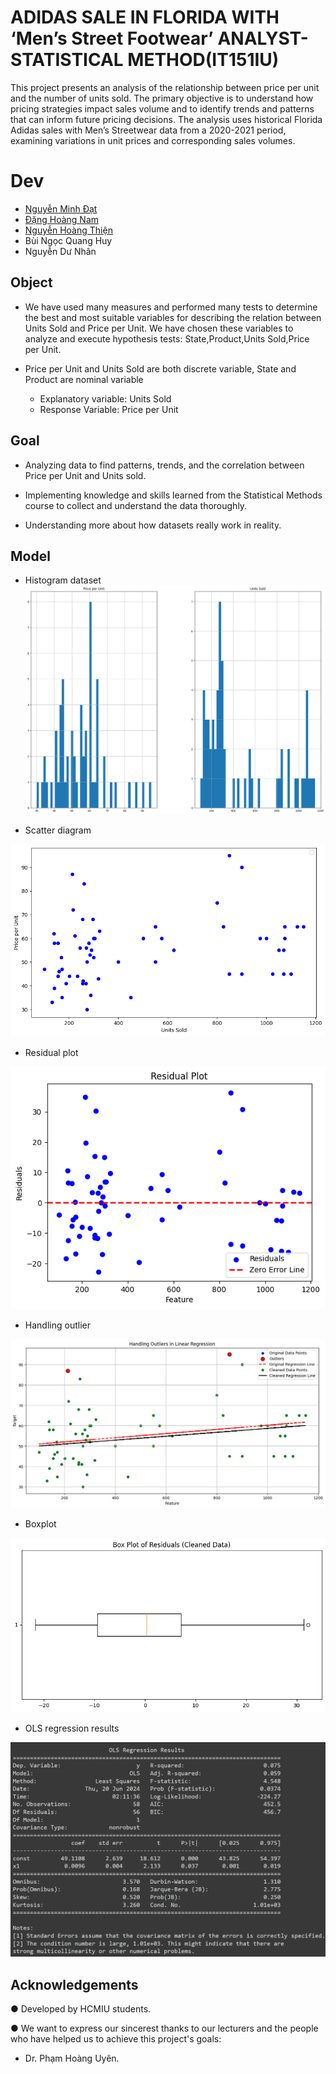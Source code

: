 # ADIDAS SALE IN FLORIDA WITH ‘Men’s Street Footwear’ ANALYST-STATISTICAL METHOD(IT151IU)

This project presents an analysis of the relationship between price per unit and the number of units sold. The primary objective is to understand how pricing strategies impact sales volume and to identify trends and patterns that can inform future pricing decisions. The analysis uses historical Florida Adidas sales with Men’s Streetwear data from a 2020-2021 period, examining variations in unit prices and corresponding sales volumes.


# Dev
  + [Nguyễn Minh Đạt](https://github.com/29Schiller) 
  + [Đặng Hoàng Nam](https://github.com/Hoangnam25012004)
  + [Nguyễn Hoàng Thiện](https://github.com/THien2304)
  + Bùi Ngọc Quang Huy
  + Nguyễn Dư Nhân

## Object 
- We have used many measures and performed many tests to determine the best and most suitable variables for describing the relation between Units Sold and Price per Unit. We have chosen these variables to analyze and execute hypothesis tests: State,Product,Units Sold,Price per Unit.

- Price per Unit and Units Sold are both discrete variable, State and Product are nominal variable
  
  - Explanatory variable: Units Sold
  - Response Variable: Price per Unit

## Goal 
- Analyzing data to find patterns, trends, and the correlation between Price per Unit and Units sold.
  
- Implementing knowledge and skills learned from the Statistical Methods course to collect and understand the data thoroughly.
  
- Understanding more about how datasets really work in reality.

## Model 
* Histogram dataset
![Example Image](https://github.com/Hoangnam25012004/ADIDAS-SALE-IN-FLORIDA-WITH-Men-s-Street-Footwear-ANALYST-STATISTICAL-METHOD/blob/main/PROJECT/MODEL/Histogram%20in%20dataset.png)

* Scatter diagram

![Example Image](https://github.com/Hoangnam25012004/ADIDAS-SALE-IN-FLORIDA-WITH-Men-s-Street-Footwear-ANALYST-STATISTICAL-METHOD/blob/main/PROJECT/MODEL/Scatter%20diagram.png)

* Residual plot

![Example Image](https://github.com/Hoangnam25012004/ADIDAS-SALE-IN-FLORIDA-WITH-Men-s-Street-Footwear-ANALYST-STATISTICAL-METHOD/blob/main/PROJECT/MODEL/Residual%20plot.png)

* Handling outlier

![Example Image](https://github.com/Hoangnam25012004/ADIDAS-SALE-IN-FLORIDA-WITH-Men-s-Street-Footwear-ANALYST-STATISTICAL-METHOD/blob/main/PROJECT/MODEL/Handing%20outlier%20in%20regression%20line.png)

* Boxplot

![Example Image](https://github.com/Hoangnam25012004/ADIDAS-SALE-IN-FLORIDA-WITH-Men-s-Street-Footwear-ANALYST-STATISTICAL-METHOD/blob/main/PROJECT/MODEL/Boxplot%20residual(cleaned%20data).png)

* OLS regression results

![Example Image](https://github.com/Hoangnam25012004/ADIDAS-SALE-IN-FLORIDA-WITH-Men-s-Street-Footwear-ANALYST-STATISTICAL-METHOD/blob/main/PROJECT/MODEL/OLS%20Regression%20results.png)

## Acknowledgements
●  Developed by HCMIU students.

●  We want to express our sincerest thanks to our lecturers and the people who have helped us to achieve this project's goals:

+ Dr. Phạm Hoàng Uyên.
  





  
